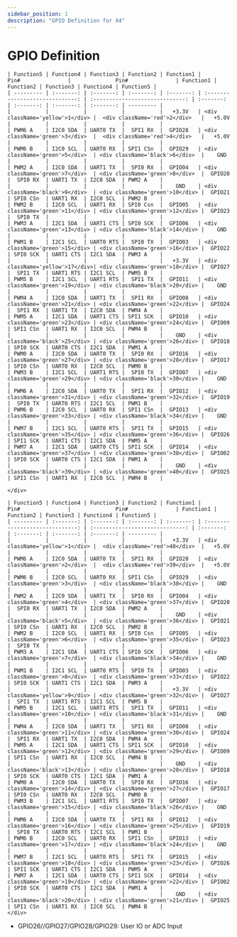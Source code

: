 ```yaml
---
sidebar_position: 1
description: "GPIO Definition for X4"
---
```


# GPIO Definition

<Tabs>
<TabItem value="v1.110">
    <div className='gpio_style' style={{ overflow :"auto"}} >

    | Function5 | Function4 | Function3 | Function2 | Function1 |              Pin#               |              Pin#               | Function1 | Function2 | Function3 | Function4 | Function5 |
    | --------- | :-------: | :-------: | :-------: | :-------: | :-----------------------------: | :-----------------------------: | :-------: | :-------: | :-------: | :-------: | --------- |
    |           |           |           |           |   +3.3V   | <div className='yellow'>1</div> |  <div className='red'>2</div>   |   +5.0V   |           |           |           |           |
    | PWM6 A    | I2C0 SDA  | UART0 TX  |  SPI1 RX  |  GPIO28   | <div className='green'>3</div>  |  <div className='red'>4</div>   |   +5.0V   |           |           |           |           |
    | PWM6 B    | I2C0 SCL  | UART0 RX  | SPI1 CSn  |  GPIO29   | <div className='green'>5</div>  | <div className='black'>6</div>  |    GND    |           |           |           |           |
    | PWM2 A    | I2C0 SDA  | UART1 TX  |  SPI0 RX  |  GPIO04   | <div className='green'>7</div>  | <div className='green'>8</div>  |  GPIO20   |  SPI0 RX  | UART1 TX  | I2C0 SDA  | PWM2 A    |
    |           |           |           |           |    GND    | <div className='black'>9</div>  | <div className='green'>10</div> |  GPIO21   | SPI0 CSn  | UART1 RX  | I2C0 SCL  | PWM2 B    |
    | PWM2 B    | I2C0 SCL  | UART1 RX  | SPI0 Csn  |  GPIO05   | <div className='green'>11</div> | <div className='green'>12</div> |  GPIO23   |  SPI0 TX  |           |           |           |
    | PWM3 A    | I2C1 SDA  | UART1 CTS | SPI0 SCK  |  GPIO06   | <div className='green'>13</div> | <div className='black'>14</div> |    GND    |           |           |           |           |
    | PWM1 B    | I2C1 SCL  | UART0 RTS |  SPI0 TX  |  GPIO03   | <div className='green'>15</div> | <div className='green'>16</div> |  GPIO22   | SPI0 SCK  | UART1 CTS | I2C1 SDA  | PWM3 A    |
    |           |           |           |           |   +3.3V   | <div className='yellow'>17</div>| <div className='green'>18</div> |  GPIO27   |  SPI1 TX  | UART1 RTS | I2C1 SCL  | PWM5 B    |
    | PWM5 B    | I2C1 SCL  | UART1 RTS |  SPI1 TX  |  GPIO11   | <div className='green'>19</div> | <div className='black'>20</div> |    GND    |           |           |           |           |
    | PWM4 A    | I2C0 SDA  | UART1 TX  |  SPI1 RX  |  GPIO08   | <div className='green'>21</div> | <div className='green'>22</div> |  GPIO24   |  SPI1 RX  | UART1 TX  | I2C0 SDA  | PWM4 A    |
    | PWM5 A    | I2C1 SDA  | UART1 CTS | SPI1 SCK  |  GPIO10   | <div className='green'>23</div> | <div className='green'>24</div> |  GPIO09   | SPI1 CSn  | UART1 RX  | I2C0 SCL  | PWM4 B    |
    |           |           |           |           |    GND    | <div className='black'>25</div> | <div className='green'>26</div> |  GPIO18   | SPI0 SCK  | UART0 CTS | I2C1 SDA  | PWM1 A    |
    | PWM0 A    | I2C0 SDA  | UART0 TX  |  SPI0 RX  |  GPIO16   | <div className='green'>27</div> | <div className='green'>28</div> |  GPIO17   | SPI0 CSn  | UART0 RX  | I2C0 SCL  | PWM0 B    |
    | PWM3 B    | I2C1 SCL  | UART1 RTS |  SPI0 TX  |  GPIO07   | <div className='green'>29</div> | <div className='black'>30</div> |    GND    |           |           |           |           |
    | PWM6 A    | I2C0 SDA  | UART0 TX  |  SPI1 RX  |  GPIO12   | <div className='green'>31</div> | <div className='green'>32</div> |  GPIO19   |  SPI0 TX  | UART0 RTS | I2C1 SCL  | PWM1 B    |
    | PWM6 B    | I2C0 SCL  | UART0 RX  | SPI1 CSn  |  GPIO13   | <div className='green'>33</div> | <div className='black'>34</div> |    GND    |           |           |           |           |
    | PWM7 B    | I2C1 SCL  | UART0 RTS |  SPI1 TX  |  GPIO15   | <div className='green'>35</div> | <div className='green'>36</div> |  GPIO26   | SPI1 SCK  | UART1 CTS | I2C1 SDA  | PWM5 A    |
    | PWM7 A    | I2C1 SDA  | UART0 CTS | SPI1 SCK  |  GPIO14   | <div className='green'>37</div> | <div className='green'>38</div> |  GPIO02   | SPI0 SCK  | UART0 CTS | I2C1 SDA  | PWM1 A    |
    |           |           |           |           |    GND    | <div className='black'>39</div> | <div className='green'>40</div> |  GPIO25   | SPI1 CSn  | UART1 RX  | I2C0 SCL  | PWM4 B    |

    </div>
</TabItem>

<TabItem value="before v1.110">
    <div className='gpio_style' style={{ overflow :"auto"}} >

    | Function5 | Function4 | Function3 | Function2 | Function1 |              Pin#               |              Pin#               | Function1 | Function2 | Function3 | Function4 | Function5 |
    | --------- | :-------: | :-------: | :-------: | :-------: | :-----------------------------: | :-----------------------------: | :-------: | :-------: | :-------: | :-------: | --------- |
    |           |           |           |           |   +3.3V   | <div className='yellow'>1</div> |  <div className='red'>40</div>  |   +5.0V   |           |           |           |           |
    | PWM6 A    | I2C0 SDA  | UART0 TX  |  SPI1 RX  |  GPIO28   | <div className='green'>2</div>  |  <div className='red'>39</div>  |   +5.0V   |           |           |           |           |
    | PWM6 B    | I2C0 SCL  | UART0 RX  | SPI1 CSn  |  GPIO29   | <div className='green'>3</div>  | <div className='black'>38</div> |    GND    |           |           |           |           |
    | PWM2 A    | I2C0 SDA  | UART1 TX  |  SPI0 RX  |  GPIO04   | <div className='green'>4</div>  | <div className='green'>37</div> |  GPIO20   |  SPI0 RX  | UART1 TX  | I2C0 SDA  | PWM2 A    |
    |           |           |           |           |    GND    | <div className='black'>5</div>  | <div className='green'>36</div> |  GPIO21   | SPI0 CSn  | UART1 RX  | I2C0 SCL  | PWM2 B    |
    | PWM2 B    | I2C0 SCL  | UART1 RX  | SPI0 Csn  |  GPIO05   | <div className='green'>6</div>  | <div className='green'>35</div> |  GPIO23   |  SPI0 TX  |           |           |           |
    | PWM3 A    | I2C1 SDA  | UART1 CTS | SPI0 SCK  |  GPIO06   | <div className='green'>7</div>  | <div className='black'>34</div> |    GND    |           |           |           |           |
    | PWM1 B    | I2C1 SCL  | UART0 RTS |  SPI0 TX  |  GPIO03   | <div className='green'>8</div>  | <div className='green'>33</div> |  GPIO22   | SPI0 SCK  | UART1 CTS | I2C1 SDA  | PWM3 A    |
    |           |           |           |           |   +3.3V   | <div className='yellow'>9</div> | <div className='green'>32</div> |  GPIO27   |  SPI1 TX  | UART1 RTS | I2C1 SCL  | PWM5 B    |
    | PWM5 B    | I2C1 SCL  | UART1 RTS |  SPI1 TX  |  GPIO11   | <div className='green'>10</div> | <div className='black'>31</div> |    GND    |           |           |           |           |
    | PWM4 A    | I2C0 SDA  | UART1 TX  |  SPI1 RX  |  GPIO08   | <div className='green'>11</div> | <div className='green'>30</div> |  GPIO24   |  SPI1 RX  | UART1 TX  | I2C0 SDA  | PWM4 A    |
    | PWM5 A    | I2C1 SDA  | UART1 CTS | SPI1 SCK  |  GPIO10   | <div className='green'>12</div> | <div className='green'>29</div> |  GPIO09   | SPI1 CSn  | UART1 RX  | I2C0 SCL  | PWM4 B    |
    |           |           |           |           |    GND    | <div className='black'>13</div> | <div className='green'>28</div> |  GPIO18   | SPI0 SCK  | UART0 CTS | I2C1 SDA  | PWM1 A    |
    | PWM0 A    | I2C0 SDA  | UART0 TX  |  SPI0 RX  |  GPIO16   | <div className='green'>14</div> | <div className='green'>27</div> |  GPIO17   | SPI0 CSn  | UART0 RX  | I2C0 SCL  | PWM0 B    |
    | PWM3 B    | I2C1 SCL  | UART1 RTS |  SPI0 TX  |  GPIO07   | <div className='green'>15</div> | <div className='black'>26</div> |    GND    |           |           |           |           |
    | PWM6 A    | I2C0 SDA  | UART0 TX  |  SPI1 RX  |  GPIO12   | <div className='green'>16</div> | <div className='green'>25</div> |  GPIO19   |  SPI0 TX  | UART0 RTS | I2C1 SCL  | PWM1 B    |
    | PWM6 B    | I2C0 SCL  | UART0 RX  | SPI1 CSn  |  GPIO13   | <div className='green'>17</div> | <div className='black'>24</div> |    GND    |           |           |           |           |
    | PWM7 B    | I2C1 SCL  | UART0 RTS |  SPI1 TX  |  GPIO15   | <div className='green'>18</div> | <div className='green'>23</div> |  GPIO26   | SPI1 SCK  | UART1 CTS | I2C1 SDA  | PWM5 A    |
    | PWM7 A    | I2C1 SDA  | UART0 CTS | SPI1 SCK  |  GPIO14   | <div className='green'>19</div> | <div className='green'>22</div> |  GPIO02   | SPI0 SCK  | UART0 CTS | I2C1 SDA  | PWM1 A    |
    |           |           |           |           |    GND    | <div className='black'>20</div> | <div className='green'>21</div> |  GPIO25   | SPI1 CSn  | UART1 RX  | I2C0 SCL  | PWM4 B    |
    </div>
</TabItem>
</Tabs>

- GPIO26//GPIO27/GPIO28/GPIO29: User IO or ADC Input

